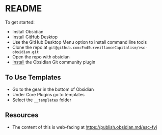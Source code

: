 # README


To get started: 
- Install Obsidian 
- Install GitHub Desktop
- Use the GitHub Desktop Menu option to install command line tools 
- Clone the repo at `git@github.com:EndSurveillanceCapitalism/esc-obsidian.git`
- Open the repo with obsidian
- [Install](https://publish.obsidian.md/git-doc/Installation) the Obsidian Git community plugin

## To Use Templates

- Go to the gear in the bottom of Obsidian 
- Under Core Plugins go to templates
- Select the `__templates` folder 


## Resources 

- The content of this is web-facing at https://publish.obsidian.md/esc-fyi 

